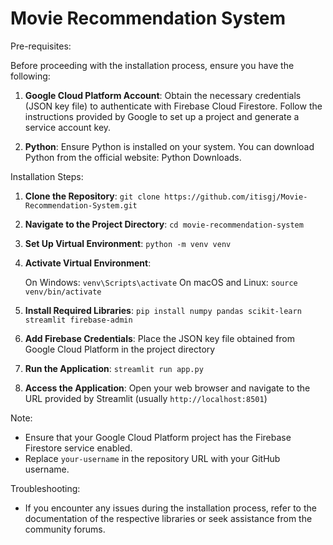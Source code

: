 # Movie Recommendation System


Pre-requisites:

Before proceeding with the installation process, ensure you have the following:

1. **Google Cloud Platform Account**: Obtain the necessary credentials (JSON key file) to authenticate with Firebase Cloud Firestore. Follow the instructions provided by Google to set up a project and generate a service account key.

2. **Python**: Ensure Python is installed on your system. You can download Python from the official website: Python Downloads.


Installation Steps:

1. **Clone the Repository**: `git clone https://github.com/itisgj/Movie-Recommendation-System.git`
2. **Navigate to the Project Directory**: `cd movie-recommendation-system`
3. **Set Up Virtual Environment**: `python -m venv venv`
4. **Activate Virtual Environment**:

   On Windows: `venv\Scripts\activate`
   On macOS and Linux: `source venv/bin/activate`
5. **Install Required Libraries**: `pip install numpy pandas scikit-learn streamlit firebase-admin`
6. **Add Firebase Credentials**: Place the JSON key file obtained from Google Cloud Platform in the project directory
7. **Run the Application**: `streamlit run app.py`
8. **Access the Application**: Open your web browser and navigate to the URL provided by Streamlit (usually `http://localhost:8501`)


Note:

* Ensure that your Google Cloud Platform project has the Firebase Firestore service enabled.
* Replace `your-username` in the repository URL with your GitHub username.


Troubleshooting:

* If you encounter any issues during the installation process, refer to the documentation of the respective libraries or seek assistance from the community forums.
